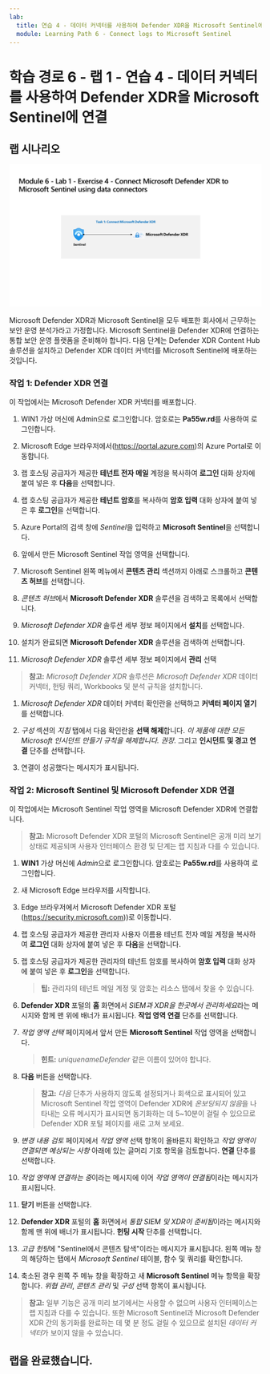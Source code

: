 ```yaml
---
lab:
  title: 연습 4 - 데이터 커넥터를 사용하여 Defender XDR을 Microsoft Sentinel에 연결
  module: Learning Path 6 - Connect logs to Microsoft Sentinel
---
```


# 학습 경로 6 - 랩 1 - 연습 4 - 데이터 커넥터를 사용하여 Defender XDR을 Microsoft Sentinel에 연결

## 랩 시나리오

![랩 개요입니다.](../Media/SC-200-Lab_Diagrams_Mod6_L1_Ex4.png)

Microsoft Defender XDR과 Microsoft Sentinel을 모두 배포한 회사에서 근무하는 보안 운영 분석가라고 가정합니다. Microsoft Sentinel을 Defender XDR에 연결하는 통합 보안 운영 플랫폼을 준비해야 합니다. 다음 단계는 Defender XDR Content Hub 솔루션을 설치하고 Defender XDR 데이터 커넥터를 Microsoft Sentinel에 배포하는 것입니다.

### 작업 1: Defender XDR 연결

이 작업에서는 Microsoft Defender XDR 커넥터를 배포합니다.

1. WIN1 가상 머신에 Admin으로 로그인합니다. 암호로는 **Pa55w.rd**를 사용하여 로그인합니다.  

1. Microsoft Edge 브라우저에서(<https://portal.azure.com>)의 Azure Portal로 이동합니다.

1. 랩 호스팅 공급자가 제공한 **테넌트 전자 메일** 계정을 복사하여 **로그인** 대화 상자에 붙여 넣은 후 **다음**을 선택합니다.

1. 랩 호스팅 공급자가 제공한 **테넌트 암호**를 복사하여 **암호 입력** 대화 상자에 붙여 넣은 후 **로그인**을 선택합니다.

1. Azure Portal의 검색 창에 *Sentinel*을 입력하고 **Microsoft Sentinel**을 선택합니다.

1. 앞에서 만든 Microsoft Sentinel 작업 영역을 선택합니다.

1. Microsoft Sentinel 왼쪽 메뉴에서 **콘텐츠 관리** 섹션까지 아래로 스크롤하고 **콘텐츠 허브**를 선택합니다.

1. *콘텐츠 허브*에서 **Microsoft Defender XDR** 솔루션을 검색하고 목록에서 선택합니다.

1. *Microsoft Defender XDR* 솔루션 세부 정보 페이지에서 **설치**를 선택합니다.

1. 설치가 완료되면 **Microsoft Defender XDR** 솔루션을 검색하여 선택합니다.

1. *Microsoft Defender XDR* 솔루션 세부 정보 페이지에서 **관리** 선택

>**참고:** *Microsoft Defender XDR* 솔루션은 *Microsoft Defender XDR* 데이터 커넥터, 헌팅 쿼리, Workbooks 및 분석 규칙을 설치합니다.

1. *Microsoft Defender XDR* 데이터 커넥터 확인란을 선택하고 **커넥터 페이지 열기**를 선택합니다.

1. *구성* 섹션의 *지침* 탭에서 다음 확인란을 **선택 해제**합니다. *이 제품에 대한 모든 Microsoft 인시던트 만들기 규칙을 해제합니다. 권장*. 그리고 **인시던트 및 경고 연결** 단추를 선택합니다.

1. 연결이 성공했다는 메시지가 표시됩니다.

### 작업 2: Microsoft Sentinel 및 Microsoft Defender XDR 연결

이 작업에서는 Microsoft Sentinel 작업 영역을 Microsoft Defender XDR에 연결합니다.

>**참고:** Microsoft Defender XDR 포털의 Microsoft Sentinel은 공개 미리 보기 상태로 제공되며 사용자 인터페이스 환경 및 단계는 랩 지침과 다를 수 있습니다.

1. **WIN1** 가상 머신에 *Admin*으로 로그인합니다. 암호로는 **Pa55w.rd**를 사용하여 로그인합니다.  

1. 새 Microsoft Edge 브라우저를 시작합니다.

1. Edge 브라우저에서 Microsoft Defender XDR 포털(https://security.microsoft.com))로 이동합니다.

1. 랩 호스팅 공급자가 제공한 관리자 사용자 이름용 테넌트 전자 메일 계정을 복사하여 **로그인** 대화 상자에 붙여 넣은 후 **다음**을 선택합니다.

1. 랩 호스팅 공급자가 제공한 관리자의 테넌트 암호를 복사하여 **암호 입력** 대화 상자에 붙여 넣은 후 **로그인**을 선택합니다.

    >**팁:** 관리자의 테넌트 메일 계정 및 암호는 리소스 탭에서 찾을 수 있습니다.

1. **Defender XDR** 포털의 **홈** 화면에서 *SIEM과 XDR을 한곳에서 관리하세요*라는 메시지와 함께 맨 위에 배너가 표시됩니다. **작업 영역 연결** 단추를 선택합니다.

1. *작업 영역 선택* 페이지에서 앞서 만든 **Microsoft Sentinel** 작업 영역을 선택합니다.

    >**힌트:** *uniquenameDefender* 같은 이름이 있어야 합니다.

1. **다음** 버튼을 선택합니다.

    >**참고:** *다음* 단추가 사용하지 않도록 설정되거나 회색으로 표시되어 있고 Microsoft Sentinel 작업 영역이 Defender XDR에 *온보딩되지 않음*을 나타내는 오류 메시지가 표시되면 동기화하는 데 5~10분이 걸릴 수 있으므로 Defender XDR 포털 페이지를 새로 고쳐 보세요.

1. *변경 내용 검토* 페이지에서 *작업 영역* 선택 항목이 올바른지 확인하고 *작업 영역이 연결되면 예상되는 사항* 아래에 있는 글머리 기호 항목을 검토합니다. **연결** 단추를 선택합니다.

1. *작업 영역에 연결하는 중*이라는 메시지에 이어 *작업 영역이 연결됨*이라는 메시지가 표시됩니다.

1. **닫기** 버튼을 선택합니다. 

1. **Defender XDR** 포털의 **홈** 화면에서 *통합 SIEM 및 XDR이 준비됨*이라는 메시지와 함께 맨 위에 배너가 표시됩니다. **헌팅 시작** 단추를 선택합니다.

1. *고급 헌팅*에 "Sentinel에서 콘텐츠 탐색"이라는 메시지가 표시됩니다. 왼쪽 메뉴 창의 해당하는 탭에서 *Microsoft Sentinel* 테이블, 함수 및 쿼리를 확인합니다.

1. 축소된 경우 왼쪽 주 메뉴 창을 확장하고 새 **Microsoft Sentinel** 메뉴 항목을 확장합니다. *위협 관리*, *콘텐츠 관리* 및 *구성* 선택 항목이 표시됩니다.

 >**참고:** 일부 기능은 공개 미리 보기에서는 사용할 수 없으며 사용자 인터페이스는 랩 지침과 다를 수 있습니다. 또한 Microsoft Sentinel과 Microsoft Defender XDR 간의 동기화를 완료하는 데 몇 분 정도 걸릴 수 있으므로 설치된 *데이터 커넥터*가 보이지 않을 수 있습니다.

## 랩을 완료했습니다.
